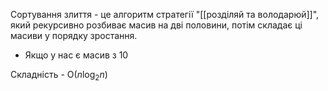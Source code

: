 Сортування злиття - це алгоритм стратегії "[[розділяй та володарюй]]", який рекурсивно розбиває масив на дві половини, потім складає ці масиви у порядку зростання.
- Якщо у нас є масив з 10

Складність - O($n\log_{2}{n}$)